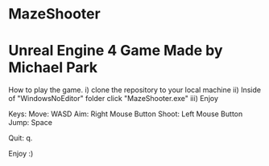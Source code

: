 # MazeShooter
Unreal Engine 4 Game Made by Michael Park
=========================================
How to play the game.
i) clone the repository to your local machine
ii) Inside of "WindowsNoEditor" folder click "MazeShooter.exe"
iii) Enjoy

Keys:
Move: WASD
Aim: Right Mouse Button
Shoot: Left Mouse Button
Jump: Space

Quit: q.

Enjoy :)